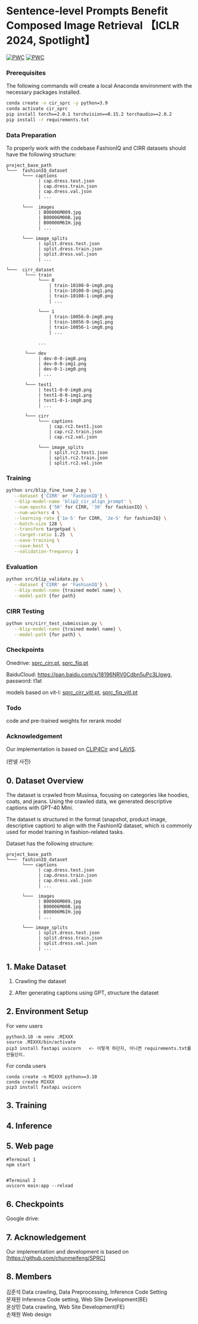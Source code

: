 
# Sentence-level Prompts Benefit Composed Image Retrieval 【ICLR 2024, Spotlight】

[![PWC](https://img.shields.io/endpoint.svg?url=https://paperswithcode.com/badge/sentence-level-prompts-benefit-composed-image/image-retrieval-on-fashion-iq)](https://paperswithcode.com/sota/image-retrieval-on-fashion-iq?p=sentence-level-prompts-benefit-composed-image)
[![PWC](https://img.shields.io/endpoint.svg?url=https://paperswithcode.com/badge/sentence-level-prompts-benefit-composed-image/image-retrieval-on-cirr)](https://paperswithcode.com/sota/image-retrieval-on-cirr?p=sentence-level-prompts-benefit-composed-image)


### Prerequisites

	
The following commands will create a local Anaconda environment with the necessary packages installed.

```bash
conda create -n cir_sprc -y python=3.9
conda activate cir_sprc
pip install torch==2.0.1 torchvision==0.15.2 torchaudio==2.0.2
pip install -r requirements.txt
```


### Data Preparation

To properly work with the codebase FashionIQ and CIRR datasets should have the following structure:

```
project_base_path
└───  fashionIQ_dataset
      └─── captions
            | cap.dress.test.json
            | cap.dress.train.json
            | cap.dress.val.json
            | ...
            
      └───  images
            | B00006M009.jpg
            | B00006M00B.jpg
            | B00006M6IH.jpg
            | ...
            
      └─── image_splits
            | split.dress.test.json
            | split.dress.train.json
            | split.dress.val.json
            | ...

└───  cirr_dataset  
       └─── train
            └─── 0
                | train-10108-0-img0.png
                | train-10108-0-img1.png
                | train-10108-1-img0.png
                | ...
                
            └─── 1
                | train-10056-0-img0.png
                | train-10056-0-img1.png
                | train-10056-1-img0.png
                | ...
                
            ...
            
       └─── dev
            | dev-0-0-img0.png
            | dev-0-0-img1.png
            | dev-0-1-img0.png
            | ...
       
       └─── test1
            | test1-0-0-img0.png
            | test1-0-0-img1.png
            | test1-0-1-img0.png 
            | ...
       
       └─── cirr
            └─── captions
                | cap.rc2.test1.json
                | cap.rc2.train.json
                | cap.rc2.val.json
                
            └─── image_splits
                | split.rc2.test1.json
                | split.rc2.train.json
                | split.rc2.val.json
```

### Training


```sh
python src/blip_fine_tune_2.py \
   --dataset {'CIRR' or 'FashionIQ'} \
   --blip-model-name 'blip2_cir_align_prompt' \
   --num-epochs {'50' for CIRR, '30' for fashionIQ} \
   --num-workers 4 \
   --learning-rate {'1e-5' for CIRR, '2e-5' for fashionIQ} \
   --batch-size 128 \
   --transform targetpad \
   --target-ratio 1.25  \
   --save-training \
   --save-best \
   --validation-frequency 1 
```

### Evaluation


```sh
python src/blip_validate.py \
   --dataset {'CIRR' or 'FashionIQ'} \
   --blip-model-name {trained model name} \
   --model-path {for path} 
```

### CIRR Testing


```sh
python src/cirr_test_submission.py \
   --blip-model-name {trained model name} \
   --model-path {for path} \
```

### Checkpoints
Onedrive: [sprc_cirr.pt](https://1drv.ms/u/s!Aj0q22vyiZbabxR_hjpQ_DmYX3s?e=k9fmt1), [sprc_fiq.pt](https://1drv.ms/u/s!Aj0q22vyiZbabnUya4mnufIBtYI?e=n4ZVKj)

BaiduCloud: https://pan.baidu.com/s/18196NRV0Cdbn5uPc3LIgwg, password: t1at

models based on vit-l: [sprc_cirr_vitl.pt](https://drive.google.com/file/d/1217sOHWtvBG3Roq2AoNvVDH6eCfmYBRs/view?usp=sharing), [sprc_fiq_vitl.pt](https://drive.google.com/file/d/11p95msuuTAU6Pej7d_a-KjUHHpP3kH8Y/view?usp=sharing)

### Todo

code and pre-trained weights for rerank model

### Acknowledgement
Our implementation is based on [CLIP4Cir](https://github.com/ABaldrati/CLIP4Cir) and [LAVIS](https://github.com/salesforce/LAVIS).






















(판넬 사진)


## 0. Dataset Overview
The dataset is crawled from Musinsa, focusing on categories like hoodies, coats, and jeans. Using the crawled data, we generated descriptive captions with GPT-40 Mini.

The dataset is structured in the format (snapshot, product image, descriptive caption) to align with the FashionIQ dataset, which is commonly used for model training in fashion-related tasks.

Dataset has the following structure:

```
project_base_path
└───  fashionIQ_dataset
      └─── captions
            | cap.dress.test.json
            | cap.dress.train.json
            | cap.dress.val.json
            | ...
            
      └───  images
            | B00006M009.jpg
            | B00006M00B.jpg
            | B00006M6IH.jpg
            | ...
            
      └─── image_splits
            | split.dress.test.json
            | split.dress.train.json
            | split.dress.val.json
            | ...
```


## 1. Make Dataset
1. Crawling the dataset



2. After generating captions using GPT, structure the dataset





## 2. Environment Setup
For venv users
```
python3.10 -m venv .MIXXX
source .MIXXX/bin/activate
pip3 install fastapi uvicorn   <- 이렇게 하던지, 아니면 requirements.txt를 만들던지. 
```

For conda users
```
conda create -n MIXXX python==3.10
conda create MIXXX
pip3 install fastapi uvicorn 
```


## 3. Training





## 4. Inference 




## 5. Web page 
```
#Terminal 1
npm start

  
#Terminal 2
uvicorn main:app --reload 
```

## 6. Checkpoints
Google drive:



## 7. Acknowledgement
Our implementation and development is based on [https://github.com/chunmeifeng/SPRC]


## 8. Members
김준석 Data crawling, Data Preprocessing, Inference Code Setting<br>
문재원 Inference Code setting, Web Site Development(BE)<br>
윤상민 Data crawling, Web Site Development(FE)<br>
손채원 Web design<br>










